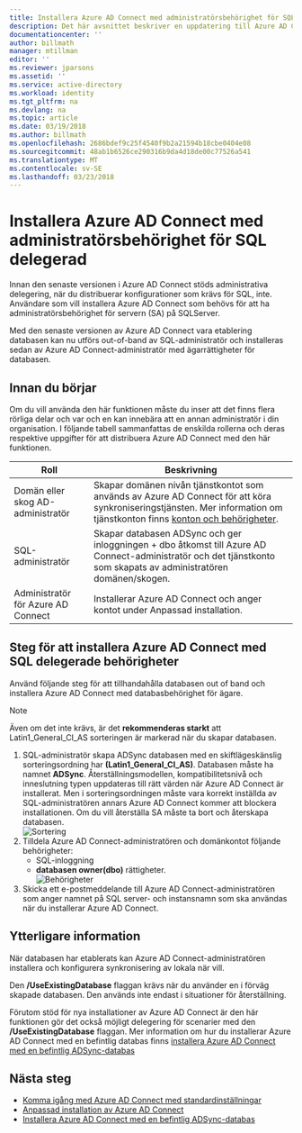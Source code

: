 ```yaml
---
title: Installera Azure AD Connect med administratörsbehörighet för SQL delegerad | Microsoft Docs
description: Det här avsnittet beskriver en uppdatering till Azure AD Connect som gör det möjligt för installation med ett konto som har bara SQL dbo-behörigheter.
documentationcenter: ''
author: billmath
manager: mtillman
editor: ''
ms.reviewer: jparsons
ms.assetid: ''
ms.service: active-directory
ms.workload: identity
ms.tgt_pltfrm: na
ms.devlang: na
ms.topic: article
ms.date: 03/19/2018
ms.author: billmath
ms.openlocfilehash: 2686bdef9c25f4540f9b2a21594b18cbe0404e08
ms.sourcegitcommit: 48ab1b6526ce290316b9da4d18de00c77526a541
ms.translationtype: MT
ms.contentlocale: sv-SE
ms.lasthandoff: 03/23/2018
---
```

# <a name="install-azure-ad-connect-using-sql-delegated-administrator-permissions"></a>Installera Azure AD Connect med administratörsbehörighet för SQL delegerad
Innan den senaste versionen i Azure AD Connect stöds administrativa delegering, när du distribuerar konfigurationer som krävs för SQL, inte.  Användare som vill installera Azure AD Connect som behövs för att ha administratörsbehörighet för servern (SA) på SQLServer.

Med den senaste versionen av Azure AD Connect vara etablering databasen kan nu utförs out-of-band av SQL-administratör och installeras sedan av Azure AD Connect-administratör med ägarrättigheter för databasen.

## <a name="before-you-begin"></a>Innan du börjar
Om du vill använda den här funktionen måste du inser att det finns flera rörliga delar och var och en kan innebära att en annan administratör i din organisation.  I följande tabell sammanfattas de enskilda rollerna och deras respektive uppgifter för att distribuera Azure AD Connect med den här funktionen.

|Roll|Beskrivning|
|-----|-----|
|Domän eller skog AD-administratör|Skapar domänen nivån tjänstkontot som används av Azure AD Connect för att köra synkroniseringstjänsten.  Mer information om tjänstkonton finns [konton och behörigheter](active-directory-aadconnect-accounts-permissions.md).
|SQL-administratör|Skapar databasen ADSync och ger inloggningen + dbo åtkomst till Azure AD Connect-administratör och det tjänstkonto som skapats av administratören domänen/skogen.|
Administratör för Azure AD Connect|Installerar Azure AD Connect och anger kontot under Anpassad installation.

## <a name="steps-for-installing-azure-ad-connect-using-sql-delegated-permissions"></a>Steg för att installera Azure AD Connect med SQL delegerade behörigheter
Använd följande steg för att tillhandahålla databasen out of band och installera Azure AD Connect med databasbehörighet för ägare.

>[!NOTE]
>Även om det inte krävs, är det **rekommenderas starkt** att Latin1_General_CI_AS sorteringen är markerad när du skapar databasen.


1.  SQL-administratör skapa ADSync databasen med en skiftlägeskänslig sorteringsordning har **(Latin1_General_CI_AS)**.  Databasen måste ha namnet **ADSync**.  Återställningsmodellen, kompatibilitetsnivå och inneslutning typen uppdateras till rätt värden när Azure AD Connect är installerat.  Men i sorteringsordningen måste vara korrekt inställda av SQL-administratören annars Azure AD Connect kommer att blockera installationen.  Om du vill återställa SA måste ta bort och återskapa databasen.</br>
![Sortering](media/active-directory-aadconnect-sql-delegation/sql1.png)
2.  Tilldela Azure AD Connect-administratören och domänkontot följande behörigheter:
    - SQL-inloggning 
    - **databasen owner(dbo)** rättigheter.  </br>
![Behörigheter](media/active-directory-aadconnect-sql-delegation/sql3.png)
3.  Skicka ett e-postmeddelande till Azure AD Connect-administratören som anger namnet på SQL server- och instansnamn som ska användas när du installerar Azure AD Connect.

## <a name="additional-information"></a>Ytterligare information
När databasen har etablerats kan Azure AD Connect-administratören installera och konfigurera synkronisering av lokala när vill.  

Den **/UseExistingDatabase** flaggan krävs när du använder en i förväg skapade databasen.  Den används inte endast i situationer för återställning.

Förutom stöd för nya installationer av Azure AD Connect är den här funktionen gör det också möjligt delegering för scenarier med den **/UseExistingDatabase** flaggan.  Mer information om hur du installerar Azure AD Connect med en befintlig databas finns [installera Azure AD Connect med en befintlig ADSync-databas](active-directory-aadconnect-existing-database.md)


## <a name="next-steps"></a>Nästa steg
- [Komma igång med Azure AD Connect med standardinställningar](active-directory-aadconnect-get-started-express.md)
- [Anpassad installation av Azure AD Connect](active-directory-aadconnect-get-started-custom.md)
- [Installera Azure AD Connect med en befintlig ADSync-databas](active-directory-aadconnect-existing-database.md)  
